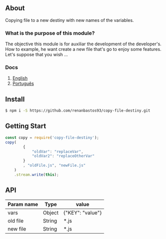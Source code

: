 ## About
Copying file to a new destiny with new names of the variables. 

### What is the purpose of this module?
The objective this module is for auxiliar the development of the developer's. How to example, he want create a new file that's go to enjoy some features. Let's suppose that you wish ...

### Docs
1. [English](#)
2. [Português](#)

## Install
```bash
$ npm i -S https://github.com/renanbastos93/copy-file-destiny.git
```

## Getting Start
```js
const copy = require('copy-file-destiny');
copy(
        {
            "oldVar": "replaceVar",
            "oldVar2": "replaceOtherVar"
        }
        , "oldFile.js", "newFile.js"
    )
    .stream.write(this);
```

## API

 Param name | Type | value
------------|---------|-------
vars | Object | {"KEY": "value"}
old file | String | *.js
new file | String | *.js 
